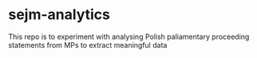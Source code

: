 # sejm-analytics

This repo is to experiment with analysing Polish paliamentary proceeding statements from MPs to extract meaningful data